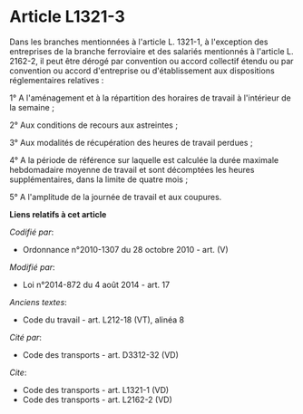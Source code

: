 # Article L1321-3

Dans les branches mentionnées à l'article L. 1321-1, à l'exception des entreprises de la branche ferroviaire et des salariés
mentionnés à l'article L. 2162-2, il peut être dérogé par convention ou accord collectif étendu ou par convention ou accord
d'entreprise ou d'établissement aux dispositions réglementaires relatives : 

1° A l'aménagement et à la répartition des horaires de travail à l'intérieur de la semaine ; 

2° Aux conditions de recours aux astreintes ; 

3° Aux modalités de récupération des heures de travail perdues ; 

4° A la période de référence sur laquelle est calculée la durée maximale hebdomadaire moyenne de travail et sont décomptées
les heures supplémentaires, dans la limite de quatre mois ; 

5° A l'amplitude de la journée de travail et aux coupures.

**Liens relatifs à cet article**

_Codifié par_:

  - Ordonnance n°2010-1307 du 28 octobre 2010 - art. (V)

_Modifié par_:

  - Loi n°2014-872 du 4 août 2014 - art. 17

_Anciens textes_:

  - Code du travail - art. L212-18 (VT), alinéa 8

_Cité par_:

  - Code des transports - art. D3312-32 (VD)

_Cite_:

  - Code des transports - art. L1321-1 (VD)
  - Code des transports - art. L2162-2 (VD)
